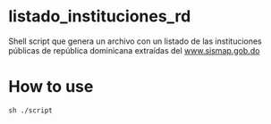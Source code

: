 # listado_instituciones_rd
Shell script que genera un archivo con un listado de las instituciones públicas de república dominicana extraídas del www.sismap.gob.do

# How to use 

```
sh ./script 
```
